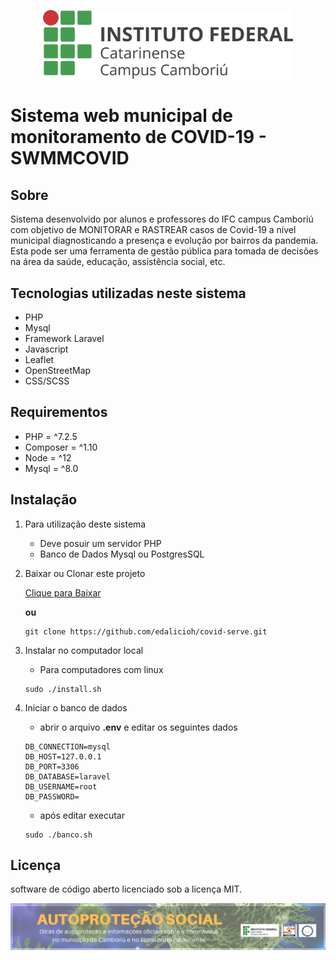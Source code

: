
<p align="center"><a href="http://www.camboriu.ifc.edu.br/" target="_blank"><img src="./public/img/logoIFC.png" width="400"></a></p>



# Sistema web municipal de monitoramento de COVID-19 - SWMMCOVID


## **Sobre**


<p> Sistema desenvolvido por alunos e professores do IFC campus Camboriú com objetivo de MONITORAR e RASTREAR casos de Covid-19 a nível municipal diagnosticando a presença e evolução por bairros da pandemia. Esta pode ser uma ferramenta de gestão pública para tomada de decisões na área da saúde, educação, assistência social, etc.
</p>


## **Tecnologias utilizadas neste sistema**

* PHP 
* Mysql
* Framework Laravel
* Javascript
* Leaflet
* OpenStreetMap
* CSS/SCSS
  
## **Requirementos**

* PHP = ^7.2.5
* Composer = ^1.10
* Node = ^12  
* Mysql = ^8.0
  
## **Instalação**

1. Para utilização deste sistema
	- Deve posuir um servidor PHP
	- Banco de Dados Mysql ou PostgresSQL
  
2. Baixar ou Clonar este projeto

  
    [Clique para Baixar](https://github.com/edalicioh/covid-serve/archive/master.zip)

    **ou**
    
    ```shell
    git clone https://github.com/edalicioh/covid-serve.git
    ```

3. Instalar no computador local
    - Para computadores com linux
    ```shell
    sudo ./install.sh
    ```
4. Iniciar o banco de dados


    - abrir o arquivo **.env** e editar os seguintes dados
  
    ```
    DB_CONNECTION=mysql
    DB_HOST=127.0.0.1
    DB_PORT=3306
    DB_DATABASE=laravel
    DB_USERNAME=root
    DB_PASSWORD=
    ```
    - após editar executar 
    
    ```
    sudo ./banco.sh
    ```



## **Licença**

software de código aberto licenciado sob a licença MIT.

<p align="center"><a href="http://www.camboriu.ifc.edu.br/autoprotecao-social/" target="_blank"><img src="./public/img/banner-social.png"></a></p>
